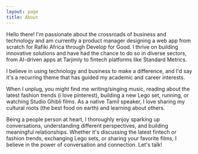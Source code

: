 ```yaml
---
layout: page
title: About
---
```


Hello there! I'm passionate about the crossroads of business and technology and am currently a product manager designing a web app from scratch for Rafiki Africa through Develop for Good. I thrive on building innovative solutions and have had the chance to do so in diverse sectors, from AI-driven apps at Tarjimly to fintech platforms like Standard Metrics.

I believe in using technology and business to make a difference, and I'd say it's a recurring theme that has guided my academic and career interests.

When I unplug, you might find me writing/singing music, reading about the latest fashion trends (i love pinterest), building a new Lego set, running, or watching Studio Ghibli films. As a native Tamil speaker, I love sharing my cultural roots (the best food on earth) and learning about others.

Being a people person at heart, I thoroughly enjoy sparking up conversations, understanding different perspectives, and building meaningful relationships. Whether it's discussing the latest fintech or fashion trends, exchanging Lego sets, or sharing your favorite films, I believe in the power of conversation and connection. Let's talk!
